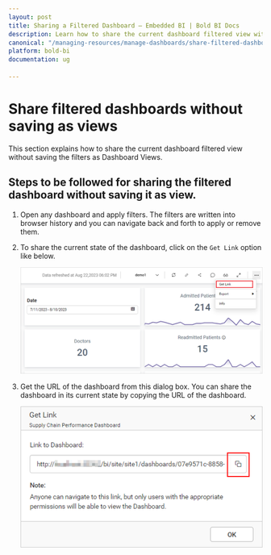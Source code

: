 ```yaml
---
layout: post
title: Sharing a Filtered Dashboard – Embedded BI | Bold BI Docs
description: Learn how to share the current dashboard filtered view without saving it as a dashboard view in Bold BI Embedded.
canonical: "/managing-resources/manage-dashboards/share-filtered-dashboards-without-save-views/" 
platform: bold-bi
documentation: ug

---
```


# Share filtered dashboards without saving as views

This section explains how to share the current dashboard filtered view without saving the filters as Dashboard Views.

## Steps to be followed for sharing the filtered dashboard without saving it as view.

1. Open any dashboard and apply filters. The filters are written into browser history and you can navigate back and forth to apply or remove them.

2. To share the current state of the dashboard, click on the `Get Link` option like below.

      ![get-link-icon](/static/assets/managing-resources/manage-dashboards/images/get-link-icon.png#width=50%)

3. Get the URL of the dashboard from this dialog box. You can share the dashboard in its current state by copying the URL of the dashboard.     
    
      ![get-link-copy](/static/assets/managing-resources/manage-dashboards/images/get-link-copy.png#width=40%)

